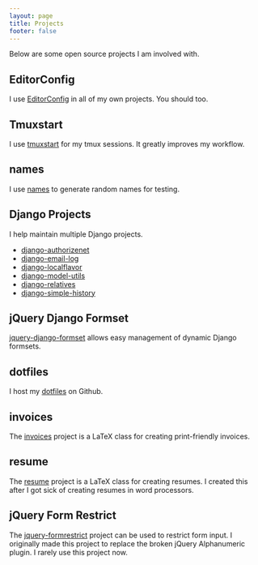 ```yaml
---
layout: page
title: Projects
footer: false
---
```


Below are some open source projects I am involved with.

## EditorConfig

I use [EditorConfig][] in all of my own projects.  You should too.

## Tmuxstart

I use [tmuxstart][] for my tmux sessions.  It greatly improves my workflow.

## names

I use [names][] to generate random names for testing.

## Django Projects

I help maintain multiple Django projects.

- [django-authorizenet][]
- [django-email-log][]
- [django-localflavor][]
- [django-model-utils][]
- [django-relatives][]
- [django-simple-history][]

## jQuery Django Formset

[jquery-django-formset][] allows easy management of dynamic Django formsets.

## dotfiles

I host my [dotfiles][] on Github.

## invoices

The [invoices][] project is a LaTeX class for creating print-friendly invoices.

## resume

The [resume][] project is a LaTeX class for creating resumes.  I created this
after I got sick of creating resumes in word processors.

## jQuery Form Restrict

The [jquery-formrestrict][] project can be used to restrict form input.  I
originally made this project to replace the broken jQuery Alphanumeric plugin.
I rarely use this project now.

[jquery-django-formset]: https://github.com/treyhunner/jquery-django-formset
[dotfiles]: https://github.com/treyhunner/dotfiles
[django-authorizenet]: https://github.com/zen4ever/django-authorizenet
[django-email-log]: https://github.com/treyhunner/django-email-log
[django-relatives]: https://github.com/treyhunner/django-relatives
[django-model-utils]: https://github.com/carljm/django-model-utils
[django-localflavor]: https://github.com/django/django-localflavor
[django-simple-history]: https://github.com/treyhunner/django-simple-history
[EditorConfig]: http://editorconfig.org
[tmuxstart]: https://github.com/treyhunner/tmuxstart
[names]: https://github.com/treyhunner/names
[invoices]: https://github.com/treyhunner/invoices
[resume]: https://github.com/treyhunner/resume
[jquery-formrestrict]: https://github.com/treyhunner/jquery-formrestrict
